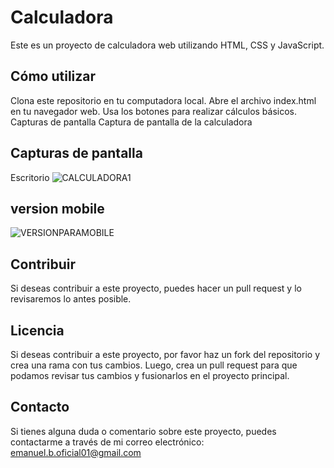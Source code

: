 # Calculadora

Este es un proyecto de calculadora web utilizando HTML, CSS y JavaScript.

## Cómo utilizar
Clona este repositorio en tu computadora local.
Abre el archivo index.html en tu navegador web.
Usa los botones para realizar cálculos básicos.
Capturas de pantalla
Captura de pantalla de la calculadora

## Capturas de pantalla

Escritorio
![CALCULADORA1](https://user-images.githubusercontent.com/66340501/224471995-9b7aa60e-4587-4a3a-8106-c0a7b29b7507.PNG)

## version mobile

![VERSIONPARAMOBILE](https://user-images.githubusercontent.com/66340501/224472010-285f0aff-be8d-4b3c-97e2-afbdc6c35199.PNG)

## Contribuir
Si deseas contribuir a este proyecto, puedes hacer un pull request y lo revisaremos lo antes posible.

## Licencia
Si deseas contribuir a este proyecto, por favor haz un fork del repositorio y crea una rama con tus cambios. Luego, crea un pull request para que podamos revisar tus cambios y fusionarlos en el proyecto principal.

## Contacto
Si tienes alguna duda o comentario sobre este proyecto, puedes contactarme a través de mi correo electrónico: emanuel.b.oficial01@gmail.com

